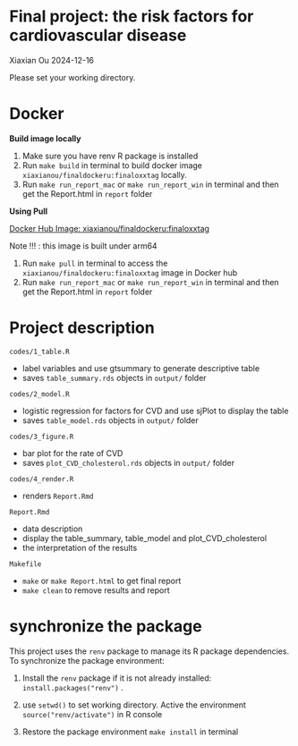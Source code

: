 Final project: the risk factors for cardiovascular disease
================
Xiaxian Ou
2024-12-16

Please set your working directory.

# Docker

**Build image locally**

1.  Make sure you have renv R package is installed
2.  Run `make build` in terminal to build docker image
    `xiaxianou/finaldockeru:finaloxxtag` locally.
3.  Run `make run_report_mac` or `make run_report_win` in terminal and
    then get the Report.html in `report` folder

**Using Pull**

[Docker Hub Image:
xiaxianou/finaldockeru:finaloxxtag](https://hub.docker.com/layers/xiaxianou/finaldockeru/finaloxxtag/images/sha256:087f6e4281b3258d2cfa03c226f062ea8b1206b30a0839e9ca67d201ed4a9c6d?uuid=d0fc485a-272a-4572-a51e-bf32ad9da047)

Note !!! : this image is built under arm64

1.  Run `make pull` in terminal to access the
    `xiaxianou/finaldockeru:finaloxxtag` image in Docker hub
2.  Run `make run_report_mac` or `make run_report_win` in terminal and
    then get the Report.html in `report` folder

# Project description

`codes/1_table.R`

- label variables and use gtsummary to generate descriptive table
- saves `table_summary.rds` objects in `output/` folder

`codes/2_model.R`

- logistic regression for factors for CVD and use sjPlot to display the
  table
- saves `table_model.rds` objects in `output/` folder

`codes/3_figure.R`

- bar plot for the rate of CVD
- saves `plot_CVD_cholesterol.rds` objects in `output/` folder

`codes/4_render.R`

- renders `Report.Rmd`

`Report.Rmd`

- data description
- display the table_summary, table_model and plot_CVD_cholesterol
- the interpretation of the results

`Makefile`

- `make` or `make Report.html` to get final report
- `make clean` to remove results and report

# synchronize the package

This project uses the `renv` package to manage its R package
dependencies. To synchronize the package environment:

1.  Install the `renv` package if it is not already installed:
    `install.packages("renv")` .

2.  use `setwd()` to set working directory. Active the environment
    `source("renv/activate")` in R console

3.  Restore the package environment `make install` in terminal
